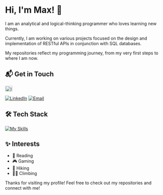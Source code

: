 # Hi, I'm Max! 👋

I am an analytical and logical-thinking programmer who loves learning new things. 

Currently, I am working on various projects focused on the design and implementation of RESTful APIs in conjunction with SQL databases. 

My repositories reflect my programming journey, from my very first steps to where I am now.

## 📬 Get in Touch
<p align="left">
<a href="https://linkedin.com/in/maximilian-morawitz-b36287324" target="blank"><img align="center" src="https://raw.githubusercontent.com/rahuldkjain/github-profile-readme-generator/master/src/images/icons/Social/linked-in-alt.svg" alt="linkedin.com/in/maximilian-morawitz-b36287324" height="18" width="24" /></a>
  
[![LinkedIn](https://img.shields.io/badge/LinkedIn-0077B5?style=for-the-badge&logo=linkedin&logoColor=white)](https://www.linkedin.com/in/maximilian-morawitz-b36287324) 
[![Email](https://img.shields.io/badge/Email-D14836?style=for-the-badge&logo=gmail&logoColor=white)](mailto:morawitz.m@gmail.com)


## 🛠️ Tech Stack

[![My Skills](https://skillicons.dev/icons?i=java,spring,docker,git,maven,mongodb,mysql,postman)](https://skillicons.dev)

## ✨ Interests
- 📖 Reading
- 🎮 Gaming
- 🥾 Hiking
- 🧗‍♂️ Climbing

Thanks for visiting my profile! Feel free to check out my repositories and connect with me!
